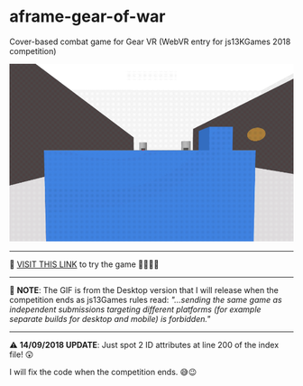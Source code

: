 # aframe-gear-of-war
Cover-based combat game for Gear VR (WebVR entry for js13KGames 2018 competition)

![](https://raw.githubusercontent.com/thedart76/aframe-gear-of-war/master/gear-of-war-github.gif)

------------

📲 [VISIT THIS LINK](https://thedart76.github.io/aframe-gear-of-war/ "VISIT THIS LINK") to try the game 🔴🔴🔴🔫

------------

📄 **NOTE**: The GIF is from the Desktop version that I will release when the competition ends as js13Games rules read: *"...sending the same game as independent submissions targeting different platforms (for example separate builds for desktop and mobile) is forbidden."*

------------
⚠️ **14/09/2018 UPDATE**: Just spot 2 ID attributes at line 200 of the index file! 😲

I will fix the code when the competition ends. 😅😉
